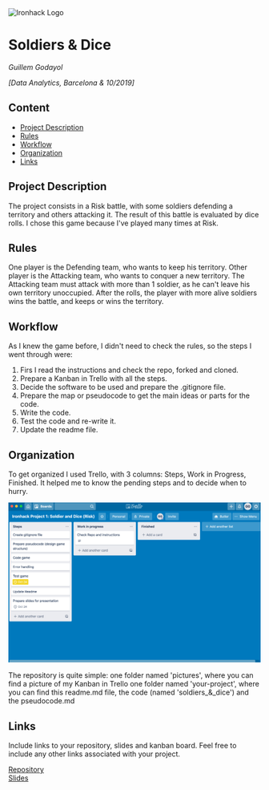 <img src="https://bit.ly/2VnXWr2" alt="Ironhack Logo" width="100"/>

# Soldiers & Dice
*Guillem Godayol*

*[Data Analytics, Barcelona & 10/2019]*

## Content
- [Project Description](#project-description)
- [Rules](#rules)
- [Workflow](#workflow)
- [Organization](#organization)
- [Links](#links)

## Project Description
The project consists in a Risk battle, with some soldiers defending a territory and others attacking it. The result of this battle is evaluated by dice rolls. I chose this game because I've played many times at Risk.

## Rules
One player is the Defending team, who wants to keep his territory.
Other player is the Attacking team, who wants to conquer a new territory.
The Attacking team must attack with more than 1 soldier, as he can't leave his own territory unoccupied.
After the rolls, the player with more alive soldiers wins the battle, and keeps or wins the territory.

## Workflow
As I knew the game before, I didn't need to check the rules, so the steps I went through were:
1. Firs I read the instructions and check the repo, forked and cloned.
2. Prepare a Kanban in Trello with all the steps.
3. Decide the software to be used and prepare the .gitignore file.
4. Prepare the map or pseudocode to get the main ideas or parts for the code.
5. Write the code.
6. Test the code and re-write it. 
7. Update the readme file.

## Organization
To get organized I used Trello, with 3 columns: Steps, Work in Progress, Finished.
It helped me to know the pending steps and to decide when to hurry.

<img src="https://github.com/GuillemGodayol/Project-Week-1-Build-Your-Own-Game/blob/master/pictures/Kanban%20Screenshot.png" alt="Trello screenshot" width="600"/>

The repository is quite simple: 
one folder named 'pictures', where you can find a picture of my Kanban in Trello
one folder named 'your-project', where you can find this readme.md file, the code (named 'soldiers_&_dice') and the pseudocode.md

## Links
Include links to your repository, slides and kanban board. Feel free to include any other links associated with your project.

[Repository](https://github.com/GuillemGodayol/Project-Week-1-Build-Your-Own-Game)  
[Slides](https://slides.com/)  
 
